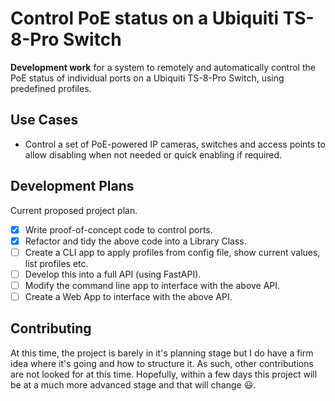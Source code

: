 # Control PoE status on a Ubiquiti TS-8-Pro Switch

**Development work** for a system to remotely and automatically control the PoE
status of individual ports on a Ubiquiti TS-8-Pro Switch, using predefined
profiles.

## Use Cases

- Control a set of PoE-powered IP cameras, switches and access points to allow
disabling when not needed or quick enabling if required.

## Development Plans

Current proposed project plan.

- [x] Write proof-of-concept code to control ports.
- [x] Refactor and tidy the above code into a Library Class.
- [ ] Create a CLI app to apply profiles from config file, show current values,
  list profiles etc.
- [ ] Develop this into a full API (using FastAPI).
- [ ] Modify the command line app to interface with the above API.
- [ ] Create a Web App to interface with the above API.

## Contributing

At this time, the project is barely in it's planning stage but I do have a firm
idea where it's going and how to structure it. As such, other contributions are
not looked for at this time. Hopefully, within a few days this project will be
at a much more advanced stage and that will change 😃.
